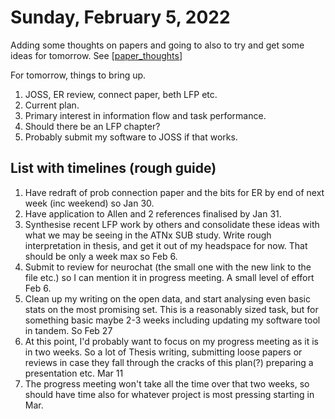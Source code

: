 # Sunday, February 5, 2022

Adding some thoughts on papers and going to also to try and get some ideas for tomorrow.
See [[paper_thoughts]]

For tomorrow, things to bring up.

1. JOSS, ER review, connect paper, beth LFP etc.
2. Current plan.
3. Primary interest in information flow and task performance.
4. Should there be an LFP chapter?
5. Probably submit my software to JOSS if that works.

## List with timelines (rough guide)

1. Have redraft of prob connection paper and the bits for ER by end of next week (inc weekend) so Jan 30.
2. Have application to Allen and 2 references finalised by Jan 31.
3. Synthesise recent LFP work by others and consolidate these ideas with what we may be seeing in the ATNx SUB study. Write rough interpretation in thesis, and get it out of my headspace for now. That should be only a week max so Feb 6.
4. Submit to review for neurochat (the small one with the new link to the file etc.) so I can mention it in progress meeting. A small level of effort Feb 6.
5. Clean up my writing on the open data, and start analysing even basic stats on the most promising set. This is a reasonably sized task, but for something basic maybe 2-3 weeks including updating my software tool in tandem. So Feb 27
6. At this point, I'd probably want to focus on my progress meeting as it is in two weeks. So a lot of Thesis writing, submitting loose papers or reviews in case they fall through the cracks of this plan(?) preparing a presentation etc. Mar 11
7. The progress meeting won't take all the time over that two weeks, so should have time also for whatever project is most pressing starting in Mar.

[//begin]: # "Autogenerated link references for markdown compatibility"
[paper_thoughts]: ../phd/paper_thoughts "Paper thoughts"
[//end]: # "Autogenerated link references"
